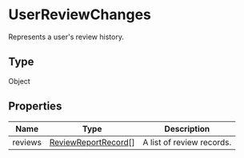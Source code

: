 # UserReviewChanges

Represents a user's review history.

## Type

Object

## Properties

| Name | Type | Description |
| ---- | ---- | ----------- |
| reviews | [ReviewReportRecord](../Enumeration/ReviewReportRecord.md)[] | A list of review records. |
